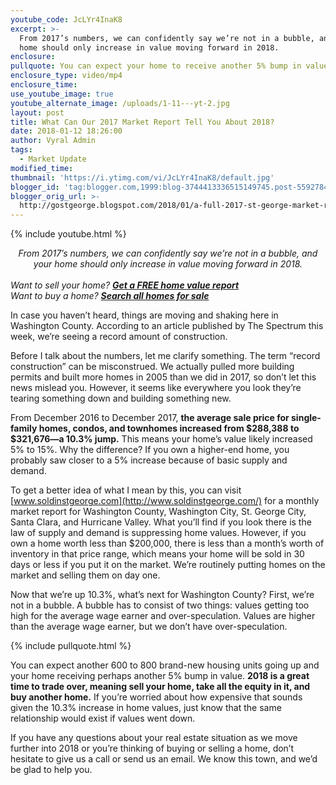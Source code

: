 ```yaml
---
youtube_code: JcLYr4InaK8
excerpt: >-
  From 2017’s numbers, we can confidently say we’re not in a bubble, and your
  home should only increase in value moving forward in 2018.
enclosure:
pullquote: You can expect your home to receive another 5% bump in value.
enclosure_type: video/mp4
enclosure_time:
use_youtube_image: true
youtube_alternate_image: /uploads/1-11---yt-2.jpg
layout: post
title: What Can Our 2017 Market Report Tell You About 2018?
date: 2018-01-12 18:26:00
author: Vyral Admin
tags:
  - Market Update
modified_time:
thumbnail: 'https://i.ytimg.com/vi/JcLYr4InaK8/default.jpg'
blogger_id: 'tag:blogger.com,1999:blog-3744413336515149745.post-5592784988191246727'
blogger_orig_url: >-
  http://gostgeorge.blogspot.com/2018/01/a-full-2017-st-george-market-report.html
---
```



{% include youtube.html %}

<center><em>From 2017&rsquo;s numbers, we can confidently say we&rsquo;re not in a bubble, and your home should only increase in value moving forward in 2018.</em></center>

<center>&nbsp;</center>

<div class="post-cta"><em>Want to sell your home? <strong><a href="http://gostgeorgehomevalue.com/">Get a FREE home value report</a></strong><br />Want to buy a home? <strong><a href="http://www.stgeorgehomesearching.com/">Search all homes for sale</a></strong></em></div>

In case you haven’t heard, things are moving and shaking here in Washington County. According to an article published by The Spectrum this week, we’re seeing a record amount of construction.

Before I talk about the numbers, let me clarify something. The term “record construction” can be misconstrued. We actually pulled more building permits and built more homes in 2005 than we did in 2017, so don’t let this news mislead you. However, it seems like everywhere you look they’re tearing something down and building something new.

From December 2016 to December 2017, **the average sale price for single-family homes, condos, and townhomes increased from $288,388 to $321,676—a 10.3% jump.** This means your home’s value likely increased 5% to 15%. Why the difference? If you own a higher-end home, you probably saw closer to a 5% increase because of basic supply and demand.

To get a better idea of what I mean by this, you can visit [www.soldinstgeorge.com](http://www.soldinstgeorge.com/) for a monthly market report for Washington County, Washington City, St. George City, Santa Clara, and Hurricane Valley. What you’ll find if you look there is the law of supply and demand is suppressing home values. However, if you own a home worth less than $200,000, there is less than a month’s worth of inventory in that price range, which means your home will be sold in 30 days or less if you put it on the market. We’re routinely putting homes on the market and selling them on day one.

Now that we’re up 10.3%, what’s next for Washington County? First, we’re not in a bubble. A bubble has to consist of two things: values getting too high for the average wage earner and over-speculation. Values are higher than the average wage earner, but we don’t have over-speculation.

{% include pullquote.html %}

You can expect another 600 to 800 brand-new housing units going up and your home receiving perhaps another 5% bump in value. **2018 is a great time to trade over, meaning sell your home, take all the equity in it, and buy another home.** If you’re worried about how expensive that sounds given the 10.3% increase in home values, just know that the same relationship would exist if values went down.

If you have any questions about your real estate situation as we move further into 2018 or you’re thinking of buying or selling a home, don’t hesitate to give us a call or send us an email. We know this town, and we’d be glad to help you.
